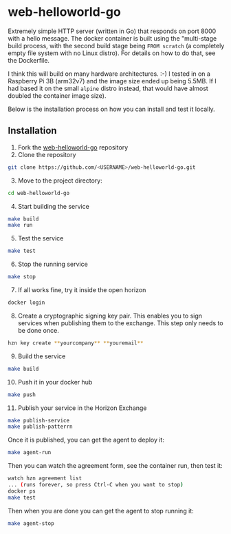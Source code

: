 # web-helloworld-go

Extremely simple HTTP server (written in Go) that responds on port 8000 with a hello message. The docker container is built using the "multi-stage build process, with the second build stage being `FROM scratch` (a completely empty file system with no Linux distro). For details on how to do that, see the Dockerfile.

I think this will build on many hardware architectures. :-)  I tested in on a Raspberry Pi 3B (arm32v7) and the image size ended up being 5.5MB. If I had based it on the small `alpine` distro instead, that would have almost doubled the container image size).

Below is the installation process on how you can install and test it locally.

## Installation

1. Fork the [web-helloworld-go](https://github.com/open-horizon-services/web-helloworld-go) repository
2. Clone the repository
```sh
git clone https://github.com/<USERNAME>/web-helloworld-go.git
```
3. Move to the project directory:
```sh
cd web-helloworld-go
```
4. Start building the service
```sh
make build
make run
```
5. Test the service
```sh
make test
```
6. Stop the running service
```sh
make stop
```
7. If all works fine, try it inside the open horizon
```sh
docker login
```
8. Create a cryptographic signing key pair. This enables you to sign services when publishing them to the exchange. This step only needs to be done once.
```sh
hzn key create **yourcompany** **youremail**
```
9. Build the service 
```sh
make build
```
10. Push it in your docker hub 
```sh
make push
```
11. Publish your service in the Horizon Exchange
```sh
make publish-service
make publish-patterrn
```
Once it is published, you can get the agent to deploy it:
```sh
make agent-run
```
Then you can watch the agreement form, see the container run, then test it:
```sh
watch hzn agreement list
... (runs forever, so press Ctrl-C when you want to stop)
docker ps
make test
```
Then when you are done you can get the agent to stop running it:
```sh
make agent-stop
```
